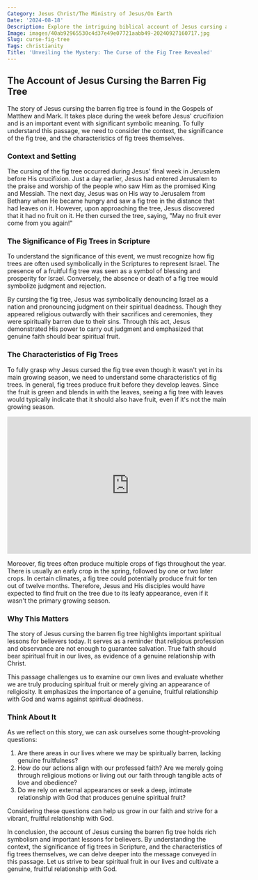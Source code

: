 ```yaml
---
Category: Jesus Christ/The Ministry of Jesus/On Earth
Date: '2024-08-18'
Description: Explore the intriguing biblical account of Jesus cursing a fig tree, uncovering its symbolic significance and the lessons it holds. Delve into the story's profound meaning and implications.
Image: images/40ab92965530c4d37e49e07721aabb49-20240927160717.jpg
Slug: curse-fig-tree
Tags: christianity
Title: 'Unveiling the Mystery: The Curse of the Fig Tree Revealed'
---
```


## The Account of Jesus Cursing the Barren Fig Tree

The story of Jesus cursing the barren fig tree is found in the Gospels of Matthew and Mark. It takes place during the week before Jesus' crucifixion and is an important event with significant symbolic meaning. To fully understand this passage, we need to consider the context, the significance of the fig tree, and the characteristics of fig trees themselves.

### Context and Setting

The cursing of the fig tree occurred during Jesus' final week in Jerusalem before His crucifixion. Just a day earlier, Jesus had entered Jerusalem to the praise and worship of the people who saw Him as the promised King and Messiah. The next day, Jesus was on His way to Jerusalem from Bethany when He became hungry and saw a fig tree in the distance that had leaves on it. However, upon approaching the tree, Jesus discovered that it had no fruit on it. He then cursed the tree, saying, "May no fruit ever come from you again!"

### The Significance of Fig Trees in Scripture

To understand the significance of this event, we must recognize how fig trees are often used symbolically in the Scriptures to represent Israel. The presence of a fruitful fig tree was seen as a symbol of blessing and prosperity for Israel. Conversely, the absence or death of a fig tree would symbolize judgment and rejection.

By cursing the fig tree, Jesus was symbolically denouncing Israel as a nation and pronouncing judgment on their spiritual deadness. Though they appeared religious outwardly with their sacrifices and ceremonies, they were spiritually barren due to their sins. Through this act, Jesus demonstrated His power to carry out judgment and emphasized that genuine faith should bear spiritual fruit.

### The Characteristics of Fig Trees

To fully grasp why Jesus cursed the fig tree even though it wasn't yet in its main growing season, we need to understand some characteristics of fig trees. In general, fig trees produce fruit before they develop leaves. Since the fruit is green and blends in with the leaves, seeing a fig tree with leaves would typically indicate that it should also have fruit, even if it's not the main growing season.


<iframe width="560" height="315" src="https://www.youtube.com/embed/VhmspmfYV1Q" frameborder="0" allow="autoplay; encrypted-media" allowfullscreen></iframe>


Moreover, fig trees often produce multiple crops of figs throughout the year. There is usually an early crop in the spring, followed by one or two later crops. In certain climates, a fig tree could potentially produce fruit for ten out of twelve months. Therefore, Jesus and His disciples would have expected to find fruit on the tree due to its leafy appearance, even if it wasn't the primary growing season.

### Why This Matters

The story of Jesus cursing the barren fig tree highlights important spiritual lessons for believers today. It serves as a reminder that religious profession and observance are not enough to guarantee salvation. True faith should bear spiritual fruit in our lives, as evidence of a genuine relationship with Christ.

This passage challenges us to examine our own lives and evaluate whether we are truly producing spiritual fruit or merely giving an appearance of religiosity. It emphasizes the importance of a genuine, fruitful relationship with God and warns against spiritual deadness.

### Think About It

As we reflect on this story, we can ask ourselves some thought-provoking questions:

1. Are there areas in our lives where we may be spiritually barren, lacking genuine fruitfulness?
2. How do our actions align with our professed faith? Are we merely going through religious motions or living out our faith through tangible acts of love and obedience?
3. Do we rely on external appearances or seek a deep, intimate relationship with God that produces genuine spiritual fruit?

Considering these questions can help us grow in our faith and strive for a vibrant, fruitful relationship with God.

In conclusion, the account of Jesus cursing the barren fig tree holds rich symbolism and important lessons for believers. By understanding the context, the significance of fig trees in Scripture, and the characteristics of fig trees themselves, we can delve deeper into the message conveyed in this passage. Let us strive to bear spiritual fruit in our lives and cultivate a genuine, fruitful relationship with God.